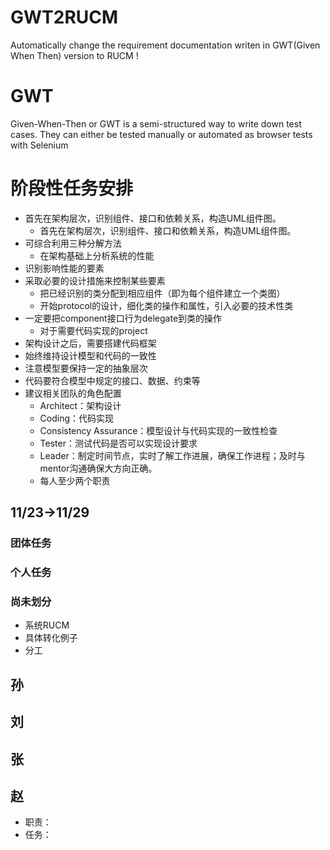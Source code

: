 # GWT2RUCM
Automatically change the requirement documentation writen in GWT(Given When Then) version to RUCM !
# GWT
Given-When-Then or GWT is a semi-structured way to write down test cases. They can either be tested manually or automated as browser tests with Selenium
# 阶段性任务安排
- 首先在架构层次，识别组件、接口和依赖关系，构造UML组件图。
    - 首先在架构层次，识别组件、接口和依赖关系，构造UML组件图。
- 可综合利用三种分解方法
    - 在架构基础上分析系统的性能
- 识别影响性能的要素
- 采取必要的设计措施来控制某些要素
    - 把已经识别的类分配到相应组件（即为每个组件建立一个类图）
    - 开始protocol的设计，细化类的操作和属性，引入必要的技术性类
- 一定要把component接口行为delegate到类的操作
    - 对于需要代码实现的project
- 架构设计之后，需要搭建代码框架
- 始终维持设计模型和代码的一致性
- 注意模型要保持一定的抽象层次
- 代码要符合模型中规定的接口、数据、约束等
- 建议相关团队的角色配置
    - Architect：架构设计
    - Coding：代码实现
    - Consistency Assurance：模型设计与代码实现的一致性检查
    - Tester：测试代码是否可以实现设计要求
    - Leader：制定时间节点，实时了解工作进展，确保工作进程；及时与mentor沟通确保大方向正确。
    - 每人至少两个职责
## 11/23->11/29
### 团体任务
### 个人任务
### 尚未划分
- 系统RUCM
- 具体转化例子
- 分工
## 孙
## 刘
## 张
## 赵
- 职责：
- 任务：
